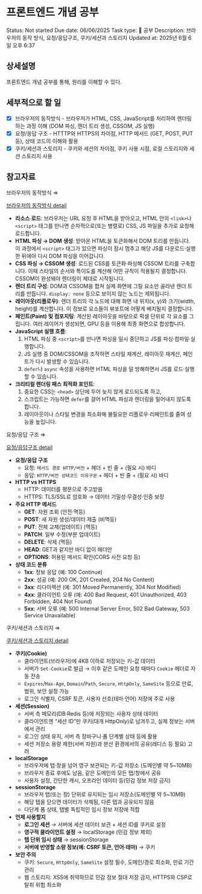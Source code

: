 # 프론트엔드 개념 공부

Status: Not started
Due date: 06/06/2025
Task type: 📖 공부
Description: 브라우저의 동작 방식, 요청/응답구조, 쿠키/세션과 스토리지
Updated at: 2025년 6월 6일 오후 6:37

## 상세설명

프론트엔드 개념 공부를 통해, 원리를 이해할 수 있다.

## 세부적으로 할 일

- [x] 브라우저의 동작방식 - 브라우저가 HTML, CSS, JavaScript를 처리하여 렌더링하는 과정 이해 (DOM 파싱, 렌더 트리 생성, CSSOM, JS 실행)
- [x] 요청/응답 구조 - HTTTP와 HTTPS의 차이점, HTTP 메서드 (GET, POST, PUT 등), 상태 코드의 이해와 활용
- [x] 쿠키/세션과 스토리지 - 쿠키와 세션의 차이점, 쿠키 사용 시점, 로컬 스토리지와 세션 스토리지 사용

## 참고자료

브라우저의 동작방식 ⇒

[브라우저의 동작방식 detail](https://www.notion.so/detail-20afdb33fff58072a217e86161dfc6d2?pvs=21)

- **리소스 로드**: 브라우저는 URL 요청 후 HTML을 받아오고, HTML 안의 `<link>`나 `<script>` 태그를 만나면 순차적으로(또는 병렬로) CSS, JS 파일을 추가로 요청해 로드합니다.
- **HTML 파싱 → DOM 생성**: 받아온 HTML을 토큰화해서 DOM 트리를 만듭니다. 이 과정에서 `<script>` 태그가 있으면 파싱이 잠시 멈추고 해당 JS를 다운로드·실행한 뒤에야 다시 DOM 파싱을 이어갑니다.
- **CSS 파싱 → CSSOM 생성**: 로드된 CSS를 토큰화·파싱해 CSSOM 트리를 구축합니다. 이때 스타일의 순서와 특이도를 계산해 어떤 규칙이 적용될지 결정합니다. CSSOM이 완성돼야 렌더링이 제대로 시작됩니다.
- **렌더 트리 구성**: DOM과 CSSOM을 합쳐 실제 화면에 그릴 요소만 골라낸 렌더 트리를 만듭니다. `display: none` 등으로 보이지 않는 노드는 제외됩니다.
- **레이아웃(리플로우)**: 렌더 트리의 각 노드에 대해 화면 내 위치(x, y)와 크기(width, height)를 계산합니다. 이 정보로 요소들이 뷰포트에 어떻게 배치될지 결정합니다.
- **페인트(Paint) 및 컴포지팅**: 계산된 레이아웃을 바탕으로 픽셀 단위로 각 요소를 그립니다. 여러 레이어가 생성되면, GPU 등을 이용해 최종 화면으로 합성합니다.
- **JavaScript 실행 흐름**:
  1. HTML 파싱 중 `<script>`를 만나면 파싱을 일시 중단하고 JS를 파싱·컴파일·실행합니다.
  2. JS 실행 중 DOM/CSSOM을 조작하면 스타일 재계산, 레이아웃 재계산, 페인트가 다시 발생할 수 있습니다.
  3. `defer`나 `async` 속성을 사용하면 HTML 파싱을 덜 방해하면서 JS를 로드·실행할 수 있습니다.
- **크리티컬 렌더링 패스 최적화 포인트**:
  1. 중요한 CSS는 `<head>` 상단에 두어 늦지 않게 로드되도록 하고,
  2. 스크립트는 가능하면 `defer`를 걸어 HTML 파싱과 렌더링을 밀어내지 않도록 합니다.
  3. 레이아웃이나 스타일 변경을 최소화해 불필요한 리플로우·리페인트를 줄여 성능을 높입니다.

요청/응답 구조 ⇒

[요청/응답구조 detail](https://www.notion.so/detail-20afdb33fff5807dac1ef6cf3b73da7a?pvs=21)

- **요청/응답 구조**
  - 요청: `메서드 경로 HTTP/버전` + 헤더 + 빈 줄 + (필요 시) 바디
  - 응답: `HTTP/버전 상태코드 이유구문` + 헤더 + 빈 줄 + (필요 시) 바디
- **HTTP vs HTTPS**
  - HTTP: 데이터를 평문으로 주고받음
  - HTTPS: TLS/SSL로 암호화 → 데이터 기밀성·무결성·인증 보장
- **주요 HTTP 메서드**
  - **GET**: 자원 조회 (안전·멱등)
  - **POST**: 새 자원 생성/데이터 제출 (비멱등)
  - **PUT**: 전체 교체(업데이트) (멱등)
  - **PATCH**: 일부 수정(부분 업데이트)
  - **DELETE**: 삭제 (멱등)
  - **HEAD**: GET과 같지만 바디 없이 헤더만
  - **OPTIONS**: 허용된 메서드 확인(CORS 사전 요청 등)
- **상태 코드 분류**
  - **1xx**: 정보 응답 (예: 100 Continue)
  - **2xx**: 성공 (예: 200 OK, 201 Created, 204 No Content)
  - **3xx**: 리다이렉션 (예: 301 Moved Permanently, 304 Not Modified)
  - **4xx**: 클라이언트 오류 (예: 400 Bad Request, 401 Unauthorized, 403 Forbidden, 404 Not Found)
  - **5xx**: 서버 오류 (예: 500 Internal Server Error, 502 Bad Gateway, 503 Service Unavailable)

쿠키/세션과 스토리지 ⇒

[쿠키/세션과 스토리지 detail](https://www.notion.so/detail-20afdb33fff58048a9cdc16485d50dab?pvs=21)

- **쿠키(Cookie)**
  - 클라이언트(브라우저)에 4KB 이하로 저장되는 키-값 데이터
  - 서버가 `Set-Cookie`로 발급 → 이후 같은 도메인 요청 때마다 `Cookie` 헤더로 자동 전송
  - `Expires`/`Max-Age`, `Domain`/`Path`, `Secure`, `HttpOnly`, `SameSite` 등으로 만료, 범위, 보안 설정 가능
  - 로그인 식별자, CSRF 토큰, 사용자 선호(테마·언어) 저장에 주로 사용
- **세션(Session)**
  - 서버 측 메모리(DB·Redis 등)에 저장되는 사용자 상태 데이터
  - 클라이언트엔 “세션 ID”만 쿠키(대개 HttpOnly)로 남겨두고, 실제 정보는 서버에서 관리
  - 로그인 상태 유지, 서버 측 장바구니·폼 단계별 상태 등에 활용
  - 세션 저장소 용량 제한(서버 자원)과 분산 환경에서의 공유(레디스 등 필요) 고려
- **localStorage**
  - 브라우저에 탭·창을 넘어 영구 보관되는 키-값 저장소 (도메인별 약 5~10MB)
  - 브라우저 종료 후에도 남음, 같은 도메인의 모든 탭/창에서 공유
  - 사용자 설정, 간단한 캐시, 오프라인 데이터 등(민감 정보 저장 금지)
- **sessionStorage**
  - 브라우저 탭(또는 창) 단위로 유지되는 임시 저장소(도메인별 약 5~10MB)
  - 해당 탭을 닫으면 데이터가 삭제됨, 다른 탭과 공유되지 않음
  - 다단계 폼 상태, 탭별 독립적인 임시 정보 저장에 적합
- **언제 사용할지**
  - **로그인 세션** → 서버에 세션 데이터 보관 + 세션 ID를 쿠키로 설정
  - **영구적 클라이언트 설정** → localStorage (민감 정보 제외)
  - **탭 단위 임시 상태** → sessionStorage
  - **서버에 반영할 소량 정보(예: CSRF 토큰, 언어·테마)** → 쿠키
- **보안 주의**
  - 쿠키: `Secure`, `HttpOnly`, `SameSite` 설정 필수, 도메인/경로 최소화, 만료 기간 관리
  - 웹 스토리지: XSS에 취약하므로 민감 정보 절대 저장 금지, HTTPS와 CSP로 탈취 위험 최소화
